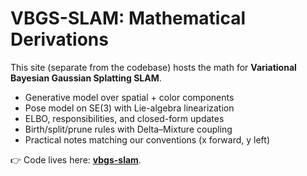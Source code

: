 # VBGS-SLAM: Mathematical Derivations

This site (separate from the codebase) hosts the math for **Variational Bayesian Gaussian Splatting SLAM**.

- Generative model over spatial + color components
- Pose model on SE(3) with Lie-algebra linearization
- ELBO, responsibilities, and closed-form updates
- Birth/split/prune rules with Delta–Mixture coupling
- Practical notes matching our conventions (x forward, y left)

👉 Code lives here: **[vbgs-slam](https://github.com/<your-username>/vbgs-slam)**.
